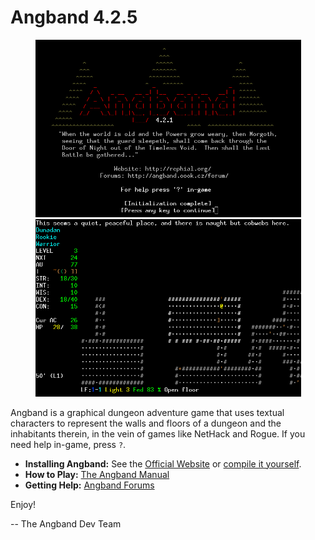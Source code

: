 # Angband 4.2.5

<p align="center">
  <img src="screenshots/title.png" width="425"/>
  <img src="screenshots/game.png" width="425"/>
</p>

Angband is a graphical dungeon adventure game that uses textual characters to
represent the walls and floors of a dungeon and the inhabitants therein, in the
vein of games like NetHack and Rogue. If you need help in-game, press `?`.

- **Installing Angband:** See the [Official Website](https://angband.github.io/angband/) or [compile it yourself](https://angband.readthedocs.io/en/latest/hacking/compiling.html).
- **How to Play:** [The Angband Manual](https://angband.readthedocs.io/en/latest/)
- **Getting Help:** [Angband Forums](https://angband.live/forums/)

Enjoy!

-- The Angband Dev Team
